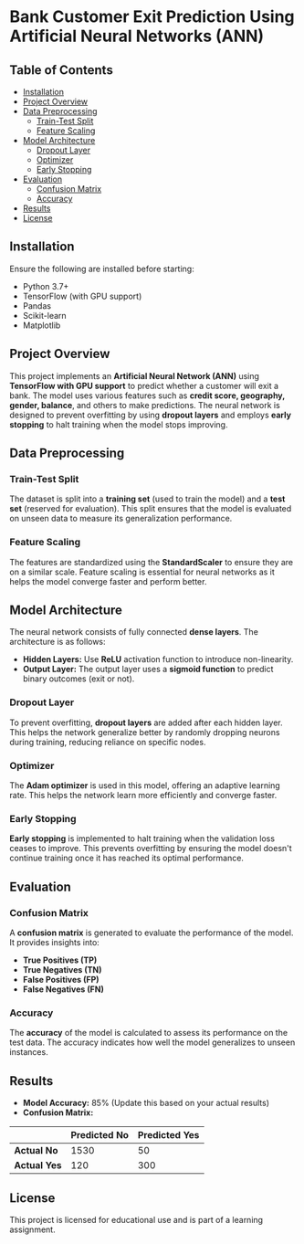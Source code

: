 # Bank Customer Exit Prediction Using Artificial Neural Networks (ANN)

## Table of Contents
- [Installation](#installation)
- [Project Overview](#project-overview)
- [Data Preprocessing](#data-preprocessing)
  - [Train-Test Split](#train-test-split)
  - [Feature Scaling](#feature-scaling)
- [Model Architecture](#model-architecture)
  - [Dropout Layer](#dropout-layer)
  - [Optimizer](#optimizer)
  - [Early Stopping](#early-stopping)
- [Evaluation](#evaluation)
  - [Confusion Matrix](#confusion-matrix)
  - [Accuracy](#accuracy)
- [Results](#results)
- [License](#license)

## Installation

Ensure the following are installed before starting:

- Python 3.7+
- TensorFlow (with GPU support)
- Pandas
- Scikit-learn
- Matplotlib

## Project Overview

This project implements an **Artificial Neural Network (ANN)** using **TensorFlow with GPU support** to predict whether a customer will exit a bank. The model uses various features such as **credit score, geography, gender, balance**, and others to make predictions. The neural network is designed to prevent overfitting by using **dropout layers** and employs **early stopping** to halt training when the model stops improving.

## Data Preprocessing

### Train-Test Split
The dataset is split into a **training set** (used to train the model) and a **test set** (reserved for evaluation). This split ensures that the model is evaluated on unseen data to measure its generalization performance.

### Feature Scaling
The features are standardized using the **StandardScaler** to ensure they are on a similar scale. Feature scaling is essential for neural networks as it helps the model converge faster and perform better.

## Model Architecture

The neural network consists of fully connected **dense layers**. The architecture is as follows:

- **Hidden Layers:** Use **ReLU** activation function to introduce non-linearity.
- **Output Layer:** The output layer uses a **sigmoid function** to predict binary outcomes (exit or not).

### Dropout Layer
To prevent overfitting, **dropout layers** are added after each hidden layer. This helps the network generalize better by randomly dropping neurons during training, reducing reliance on specific nodes.

### Optimizer
The **Adam optimizer** is used in this model, offering an adaptive learning rate. This helps the network learn more efficiently and converge faster.

### Early Stopping
**Early stopping** is implemented to halt training when the validation loss ceases to improve. This prevents overfitting by ensuring the model doesn't continue training once it has reached its optimal performance.

## Evaluation

### Confusion Matrix
A **confusion matrix** is generated to evaluate the performance of the model. It provides insights into:
- **True Positives (TP)**
- **True Negatives (TN)**
- **False Positives (FP)**
- **False Negatives (FN)**

### Accuracy
The **accuracy** of the model is calculated to assess its performance on the test data. The accuracy indicates how well the model generalizes to unseen instances.

## Results

- **Model Accuracy:** 85% (Update this based on your actual results)
- **Confusion Matrix:**

|               | Predicted No | Predicted Yes |
|---------------|--------------|---------------|
| **Actual No** | 1530         | 50            |
| **Actual Yes**| 120          | 300           |

## License

This project is licensed for educational use and is part of a learning assignment.
